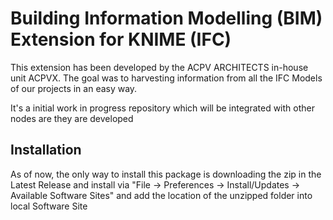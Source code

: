 # Building Information Modelling (BIM) Extension for KNIME (IFC)

This extension has been developed by the ACPV ARCHITECTS in-house unit ACPVX. The goal was to harvesting information from all the IFC Models of our projects in an easy way.

It's a initial work in progress repository which will be integrated with other nodes are they are developed

## Installation

As of now, the only way to install this package is downloading the zip in the Latest Release and install via "File -> Preferences -> Install/Updates -> Available Software Sites" and add the location of the unzipped folder into local Software Site


